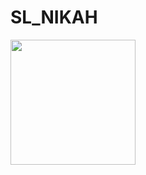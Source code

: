 # SL_NIKAH
<img src="https://user-images.githubusercontent.com/49118169/106434817-0bc1f800-6498-11eb-97b2-eb5594ee2b65.png" width="200" hight="100">
